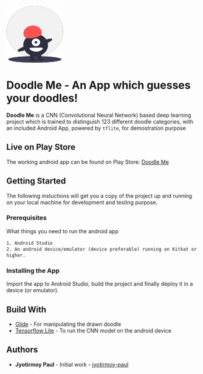 <img src="https://github.com/jyotirmoy-paul/DoodleMe/blob/master/drawable-assets/icon.png" width="150" />

# Doodle Me - An App which guesses your doodles!
<b>Doodle Me</b> is a CNN (Convolutional Neural Network) based deep learning project which is trained to distinguish 123 different doodle categories, with an included Android App, powered by `tflite`, for demostration purpose

## Live on Play Store
The working android app can be found on Play Store: [Doodle Me](https://play.google.com/store/apps/details?id=paul.cipherresfeber.doodleme)

## Getting Started
The following instuctions will get you a copy of the project up and running on your local machine for development and testing purpose.

### Prerequisites
What things you need to run the android app
```
1. Android Studio
2. An android device/emulator (device preferable) running on Kitkat or higher.
```
### Installing the App
Import the app to Android Studio, build the project and finally deploy it in a device (or emulator).

##  Build With
* [Glide](https://github.com/bumptech/glide) - For manipulating the drawn doodle
* [Tensorflow Lite](https://www.tensorflow.org/lite) - To run the CNN model on the android device

## Authors
* **Jyotirmoy Paul** - Initial work - [jyotirmoy-paul](https://github.com/jyotirmoy-paul)

